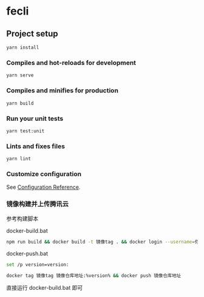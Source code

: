 # fecli

## Project setup
```
yarn install
```

### Compiles and hot-reloads for development
```
yarn serve
```

### Compiles and minifies for production
```
yarn build
```

### Run your unit tests
```
yarn test:unit
```

### Lints and fixes files
```
yarn lint
```

### Customize configuration
See [Configuration Reference](https://cli.vuejs.org/config/).

### 镜像构建并上传腾讯云

参考构建脚本

docker-build.bat

```sh
npm run build && docker build -t 镜像tag . && docker login --username=你的镜像仓库用户名 --password=你的镜像仓库密码 ccr.ccs.tencentyun.com && docker images && docker_push.bat
```

docker-push.bat

```sh
set /p version=version:

docker tag 镜像tag 镜像仓库地址:%version% && docker push 镜像仓库地址
```

直接运行 docker-build.bat 即可

